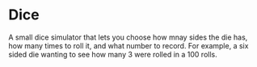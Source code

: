 # Dice
A small dice simulator that lets you choose how mnay sides the die has, how many times to roll it, and what number to record. For example, a six sided die wanting to see how many 3 were rolled in a 100 rolls.
